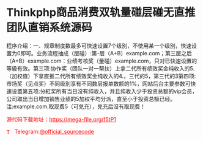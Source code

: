 # Thinkphp商品消费双轨量碰层碰无直推团队直销系统源码

程序介绍：一、规章制度数最多可快速设置7个级別，不使用某一个级別，快速设置为0即可。业务流程抽成（层碰）:第-层（A+B）example.com；第三层之后（A+B）example.com：业绩考核奖（量碰）example.com，只对已快速设置的等級有效。第三项:协作奖（团队一对一帮扶）上拿二代所有绩效奖金纯收入的5.（加权值）下拿直推二代所有绩效奖金纯收入的4.，三代的5，第三代的3第四项:市场奖（见点奖）不同级別享有不同数层报单数额的1%，网站后台主要参数可快速设置第五项:分紅奖所有当日沒有纯收入，并且纯收入少于投资总额的vip会员，公司取出当日增加销售业绩的5加权平均分派，直至小于投资总额已经。注:example.com.取现费5（可兑充），兑充后沒有取现费！<br>


<p style="color: red;">源代码下载地址：<a href="https://mega-file.org/f5tP1" style="color: red;">https://mega-file.org/f5tP1</a></p><p style="color: red;"><img src="https://cdn-icons-png.flaticon.com/512/2111/2111646.png" alt="Telegram Icon" style="width: 16px; vertical-align: middle; margin-right: 5px;">Telegram:<a href="https://t.me/official_sourcecode" style="color: red;">@official_sourcecode</a></p>